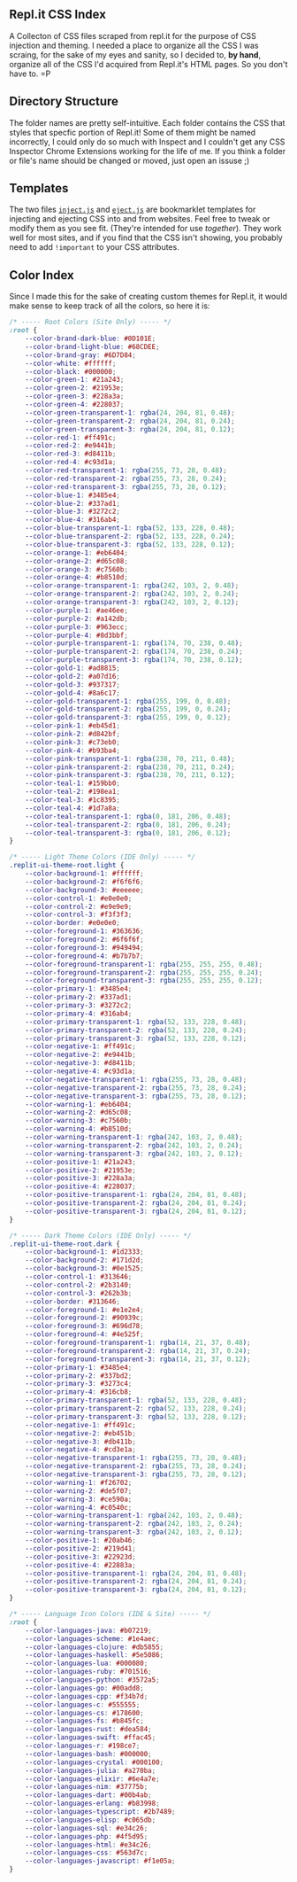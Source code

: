 ## Repl.it CSS Index

A Collecton of CSS files scraped from repl.it for the purpose of CSS injection and theming. I needed a place to organize all the CSS I was scraing, for the sake of my eyes and sanity, so I decided to, **by hand**, organize all of the CSS I'd acquired from Repl.it's HTML pages. So you don't have to. =P

## Directory Structure

The folder names are pretty self-intuitive. Each folder contains the CSS that styles that specfic portion of Repl.it! Some of them might be named incorrectly, I could only do so much with Inspect and I couldn't get any CSS Inspector Chrome Extensions working for the life of me.  If you think a folder or file's name should be changed or moved, just open an issuse ;)


## Templates

The two files [`inject.js`](https://github.com/IreTheKID/Repl.it-CSS-Index/blob/master/templates/inject.js) and [`eject.js`](https://github.com/IreTheKID/Repl.it-CSS-Index/blob/master/templates/eject.js) are bookmarklet templates for injecting and ejecting CSS into and from websites. Feel free to tweak or modify them as you see fit. (They're intended for use *together*). They work well for most sites, and if you find that the CSS isn't showing, you probably need to add `!important` to your CSS attributes.

## Color Index

Since I made this for the sake of creating custom themes for Repl.it, it would make sense to keep track of all the colors, so here it is:

```css
/* ----- Root Colors (Site Only) ----- */
:root {
    --color-brand-dark-blue: #0D101E;
    --color-brand-light-blue: #68CDEE;
    --color-brand-gray: #6D7D84;
    --color-white: #ffffff;
    --color-black: #000000;
    --color-green-1: #21a243;
    --color-green-2: #21953e;
    --color-green-3: #228a3a;
    --color-green-4: #228037;
    --color-green-transparent-1: rgba(24, 204, 81, 0.48);
    --color-green-transparent-2: rgba(24, 204, 81, 0.24);
    --color-green-transparent-3: rgba(24, 204, 81, 0.12);
    --color-red-1: #ff491c;
    --color-red-2: #e9441b;
    --color-red-3: #d8411b;
    --color-red-4: #c93d1a;
    --color-red-transparent-1: rgba(255, 73, 28, 0.48);
    --color-red-transparent-2: rgba(255, 73, 28, 0.24);
    --color-red-transparent-3: rgba(255, 73, 28, 0.12);
    --color-blue-1: #3485e4;
    --color-blue-2: #337ad1;
    --color-blue-3: #3272c2;
    --color-blue-4: #316ab4;
    --color-blue-transparent-1: rgba(52, 133, 228, 0.48);
    --color-blue-transparent-2: rgba(52, 133, 228, 0.24);
    --color-blue-transparent-3: rgba(52, 133, 228, 0.12);
    --color-orange-1: #eb6404;
    --color-orange-2: #d65c08;
    --color-orange-3: #c7560b;
    --color-orange-4: #b8510d;
    --color-orange-transparent-1: rgba(242, 103, 2, 0.48);
    --color-orange-transparent-2: rgba(242, 103, 2, 0.24);
    --color-orange-transparent-3: rgba(242, 103, 2, 0.12);
    --color-purple-1: #ae46ee;
    --color-purple-2: #a142db;
    --color-purple-3: #963ecc;
    --color-purple-4: #8d3bbf;
    --color-purple-transparent-1: rgba(174, 70, 238, 0.48);
    --color-purple-transparent-2: rgba(174, 70, 238, 0.24);
    --color-purple-transparent-3: rgba(174, 70, 238, 0.12);
    --color-gold-1: #ad8815;
    --color-gold-2: #a07d16;
    --color-gold-3: #937317;
    --color-gold-4: #8a6c17;
    --color-gold-transparent-1: rgba(255, 199, 0, 0.48);
    --color-gold-transparent-2: rgba(255, 199, 0, 0.24);
    --color-gold-transparent-3: rgba(255, 199, 0, 0.12);
    --color-pink-1: #eb45d1;
    --color-pink-2: #d842bf;
    --color-pink-3: #c73eb0;
    --color-pink-4: #b93ba4;
    --color-pink-transparent-1: rgba(238, 70, 211, 0.48);
    --color-pink-transparent-2: rgba(238, 70, 211, 0.24);
    --color-pink-transparent-3: rgba(238, 70, 211, 0.12);
    --color-teal-1: #159bb0;
    --color-teal-2: #198ea1;
    --color-teal-3: #1c8395;
    --color-teal-4: #1d7a8a;
    --color-teal-transparent-1: rgba(0, 181, 206, 0.48);
    --color-teal-transparent-2: rgba(0, 181, 206, 0.24);
    --color-teal-transparent-3: rgba(0, 181, 206, 0.12);
}

/* ----- Light Theme Colors (IDE Only) ----- */
.replit-ui-theme-root.light {
    --color-background-1: #ffffff;
    --color-background-2: #f6f6f6;
    --color-background-3: #eeeeee;
    --color-control-1: #e0e0e0;
    --color-control-2: #e9e9e9;
    --color-control-3: #f3f3f3;
    --color-border: #e0e0e0;
    --color-foreground-1: #363636;
    --color-foreground-2: #6f6f6f;
    --color-foreground-3: #949494;
    --color-foreground-4: #b7b7b7;
    --color-foreground-transparent-1: rgba(255, 255, 255, 0.48);
    --color-foreground-transparent-2: rgba(255, 255, 255, 0.24);
    --color-foreground-transparent-3: rgba(255, 255, 255, 0.12);
    --color-primary-1: #3485e4;
    --color-primary-2: #337ad1;
    --color-primary-3: #3272c2;
    --color-primary-4: #316ab4;
    --color-primary-transparent-1: rgba(52, 133, 228, 0.48);
    --color-primary-transparent-2: rgba(52, 133, 228, 0.24);
    --color-primary-transparent-3: rgba(52, 133, 228, 0.12);
    --color-negative-1: #ff491c;
    --color-negative-2: #e9441b;
    --color-negative-3: #d8411b;
    --color-negative-4: #c93d1a;
    --color-negative-transparent-1: rgba(255, 73, 28, 0.48);
    --color-negative-transparent-2: rgba(255, 73, 28, 0.24);
    --color-negative-transparent-3: rgba(255, 73, 28, 0.12);
    --color-warning-1: #eb6404;
    --color-warning-2: #d65c08;
    --color-warning-3: #c7560b;
    --color-warning-4: #b8510d;
    --color-warning-transparent-1: rgba(242, 103, 2, 0.48);
    --color-warning-transparent-2: rgba(242, 103, 2, 0.24);
    --color-warning-transparent-3: rgba(242, 103, 2, 0.12);
    --color-positive-1: #21a243;
    --color-positive-2: #21953e;
    --color-positive-3: #228a3a;
    --color-positive-4: #228037;
    --color-positive-transparent-1: rgba(24, 204, 81, 0.48);
    --color-positive-transparent-2: rgba(24, 204, 81, 0.24);
    --color-positive-transparent-3: rgba(24, 204, 81, 0.12);
}

/* ----- Dark Theme Colors (IDE Only) ----- */
.replit-ui-theme-root.dark {
    --color-background-1: #1d2333;
    --color-background-2: #171d2d;
    --color-background-3: #0e1525;
    --color-control-1: #313646;
    --color-control-2: #2b3140;
    --color-control-3: #262b3b;
    --color-border: #313646;
    --color-foreground-1: #e1e2e4;
    --color-foreground-2: #90939c;
    --color-foreground-3: #696d78;
    --color-foreground-4: #4e525f;
    --color-foreground-transparent-1: rgba(14, 21, 37, 0.48);
    --color-foreground-transparent-2: rgba(14, 21, 37, 0.24);
    --color-foreground-transparent-3: rgba(14, 21, 37, 0.12);
    --color-primary-1: #3485e4;
    --color-primary-2: #337bd2;
    --color-primary-3: #3273c4;
    --color-primary-4: #316cb8;
    --color-primary-transparent-1: rgba(52, 133, 228, 0.48);
    --color-primary-transparent-2: rgba(52, 133, 228, 0.24);
    --color-primary-transparent-3: rgba(52, 133, 228, 0.12);
    --color-negative-1: #ff491c;
    --color-negative-2: #eb451b;
    --color-negative-3: #db411b;
    --color-negative-4: #cd3e1a;
    --color-negative-transparent-1: rgba(255, 73, 28, 0.48);
    --color-negative-transparent-2: rgba(255, 73, 28, 0.24);
    --color-negative-transparent-3: rgba(255, 73, 28, 0.12);
    --color-warning-1: #f26702;
    --color-warning-2: #de5f07;
    --color-warning-3: #ce590a;
    --color-warning-4: #c0540c;
    --color-warning-transparent-1: rgba(242, 103, 2, 0.48);
    --color-warning-transparent-2: rgba(242, 103, 2, 0.24);
    --color-warning-transparent-3: rgba(242, 103, 2, 0.12);
    --color-positive-1: #20ab46;
    --color-positive-2: #219d41;
    --color-positive-3: #22923d;
    --color-positive-4: #22883a;
    --color-positive-transparent-1: rgba(24, 204, 81, 0.48);
    --color-positive-transparent-2: rgba(24, 204, 81, 0.24);
    --color-positive-transparent-3: rgba(24, 204, 81, 0.12);
}

/* ----- Language Icon Colors (IDE & Site) ----- */
:root {
    --color-languages-java: #b07219;
    --color-languages-scheme: #1e4aec;
    --color-languages-clojure: #db5855;
    --color-languages-haskell: #5e5086;
    --color-languages-lua: #000080;
    --color-languages-ruby: #701516;
    --color-languages-python: #3572a5;
    --color-languages-go: #00add8;
    --color-languages-cpp: #f34b7d;
    --color-languages-c: #555555;
    --color-languages-cs: #178600;
    --color-languages-fs: #b845fc;
    --color-languages-rust: #dea584;
    --color-languages-swift: #ffac45;
    --color-languages-r: #198ce7;
    --color-languages-bash: #000000;
    --color-languages-crystal: #000100;
    --color-languages-julia: #a270ba;
    --color-languages-elixir: #6e4a7e;
    --color-languages-nim: #37775b;
    --color-languages-dart: #00b4ab;
    --color-languages-erlang: #b83998;
    --color-languages-typescript: #2b7489;
    --color-languages-elisp: #c065db;
    --color-languages-sql: #e34c26;
    --color-languages-php: #4f5d95;
    --color-languages-html: #e34c26;
    --color-languages-css: #563d7c;
    --color-languages-javascript: #f1e05a;
}
```
